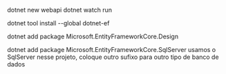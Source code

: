 dotnet new webapi
dotnet watch run

dotnet tool install --global dotnet-ef


dotnet add package Microsoft.EntityFrameworkCore.Design

dotnet add package Microsoft.EntityFrameworkCore.SqlServer
usamos o SqlServer nesse projeto, coloque outro sufixo para outro tipo de banco de dados